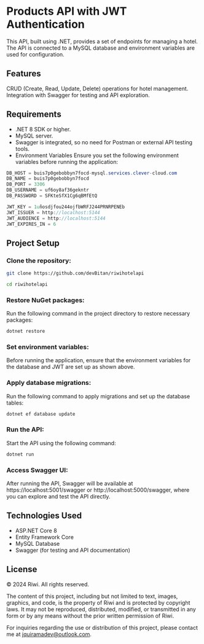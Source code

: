 # Products API with JWT Authentication
This API, built using .NET, provides a set of endpoints for managing a hotel. The API is connected to a MySQL database and environment variables are used for configuration.

## Features
CRUD (Create, Read, Update, Delete) operations for hotel management.
Integration with Swagger for testing and API exploration.

## Requirements
+ .NET 8 SDK or higher.
+ MySQL server.
+ Swagger is integrated, so no need for Postman or external API testing tools.
+ Environment Variables
Ensure you set the following environment variables before running the application:

```csharp
DB_HOST = buis7p0gebobbyn7focd-mysql.services.clever-cloud.com
DB_NAME = buis7p0gebobbyn7focd
DB_PORT = 3306
DB_USERNAME = uf6oy8af36gekntr
DB_PASSWORD = SFKteSfX1Cg6qBMfEtQ

JWT_KEY = 1uñosdjfou244ojfbWRFJ244PRNRPENEb
JWT_ISSUER = http://localhost:5144
JWT_AUDIENCE = http://localhost:5144
JWT_EXPIRES_IN = 6
```
## Project Setup
### Clone the repository:

```bash
git clone https://github.com/devBitan/riwihotelapi
```
```bash
cd riwihotelapi
```

### Restore NuGet packages:

Run the following command in the project directory to restore necessary packages:

```bash
dotnet restore
```

### Set environment variables:

Before running the application, ensure that the environment variables for the database and JWT are set up as shown above.

### Apply database migrations:

Run the following command to apply migrations and set up the database tables:

```bash
dotnet ef database update
```

###  Run the API:

Start the API using the following command:

```bash
dotnet run
```

###  Access Swagger UI:

After running the API, Swagger will be available at https://localhost:5001/swagger or http://localhost:5000/swagger, where you can explore and test the API directly.


## Technologies Used
+ ASP.NET Core 8
+ Entity Framework Core
+ MySQL Database
+ Swagger (for testing and API documentation)

## License

© 2024 Riwi. All rights reserved.

The content of this project, including but not limited to text, images, graphics, and code, is the property of Riwi and is protected by copyright laws. It may not be reproduced, distributed, modified, or transmitted in any form or by any means without the prior written permission of Riwi.

For inquiries regarding the use or distribution of this project, please contact me at [jquiramadev@outlook.com](mailto:jquiramadev@outlook.com).